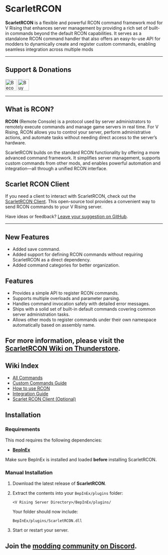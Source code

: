 # ScarletRCON

**ScarletRCON** is a flexible and powerful RCON command framework mod for V Rising that enhances server management by providing a rich set of built-in commands beyond the default RCON capabilities. It serves as a standalone RCON command handler that also offers an easy-to-use API for modders to dynamically create and register custom commands, enabling seamless integration across multiple mods

---

## Support & Donations

<a href="https://www.patreon.com/bePatron?u=30093731" data-patreon-widget-type="become-patron-button"><img height='36' style='border:0px;height:36px;' src='https://i.imgur.com/o12xEqi.png' alt='Become a Patron' /></a>  <a href='https://ko-fi.com/F2F21EWEM7' target='_blank'><img height='36' style='border:0px;height:36px;' src='https://storage.ko-fi.com/cdn/kofi6.png?v=6' alt='Buy Me a Coffee at ko-fi.com' /></a>

---

## What is RCON?

**RCON** (Remote Console) is a protocol used by server administrators to remotely execute commands and manage game servers in real time. For V Rising, RCON allows you to control your server, perform administrative actions, and automate tasks without needing direct access to the server’s hardware.

ScarletRCON builds on the standard RCON functionality by offering a more advanced command framework. It simplifies server management, supports custom commands from other mods, and enables powerful automation and integration—all through a unified RCON interface.

## Scarlet RCON Client

If you need a client to interact with ScarletRCON, check out the [ScarletRCON Client](https://thunderstore.io/c/v-rising/p/ScarletMods/ScarletRCON/wiki/3511-scarlet-rcon-client-optional/). This open-source tool provides a convenient way to send RCON commands to your V Rising server.

Have ideas or feedback? [Leave your suggestion on GitHub](https://github.com/markvaaz/ScarletRCON).

---

## New Features

- Added save command.
- Added support for defining RCON commands without requiring ScarletRCON as a direct dependency.
- Added command categories for better organization.

## Features

* Provides a simple API to register RCON commands.
* Supports multiple overloads and parameter parsing.
* Handles command invocation safely with detailed error messages.
* Ships with a solid set of built-in default commands covering common server administration tasks.
* Allows other mods to register commands under their own namespace automatically based on assembly name.

## For more information, please visit the [ScarletRCON Wiki on Thunderstore](https://thunderstore.io/c/v-rising/p/ScarletMods/ScarletRCON/wiki/).

## Wiki Index

- [All Commands](/c/v-rising/p/ScarletMods/ScarletRCON/wiki/3498-all-commands/)
- [Custom Commands Guide](/c/v-rising/p/ScarletMods/ScarletRCON/wiki/3496-custom-commands-guide/)
- [How to use RCON](/c/v-rising/p/ScarletMods/ScarletRCON/wiki/3499-how-to-use-rcon/)
- [Integration Guide](/c/v-rising/p/ScarletMods/ScarletRCON/wiki/3497-integration-guide/)
- [Scarlet RCON Client (Optional)](/c/v-rising/p/ScarletMods/ScarletRCON/wiki/3511-scarlet-rcon-client-optional/)


## Installation

### Requirements

This mod requires the following dependencies:

* **[BepInEx](https://wiki.vrisingmods.com/user/bepinex_install.html)**

Make sure BepInEx is installed and loaded **before** installing ScarletRCON.

### Manual Installation

1. Download the latest release of **ScarletRCON**.

2. Extract the contents into your `BepInEx/plugins` folder:

   `<V Rising Server Directory>/BepInEx/plugins/`

   Your folder should now include:

   `BepInEx/plugins/ScarletRCON.dll`

3. Start or restart your server.

## Join the [modding community on Discord](https://discord.com/invite/QG2FmueAG9).